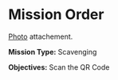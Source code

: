 # Mission Order

[Photo](HAL_9000.jpg) attachement.

**Mission Type:** Scavenging

**Objectives:** Scan the QR Code
